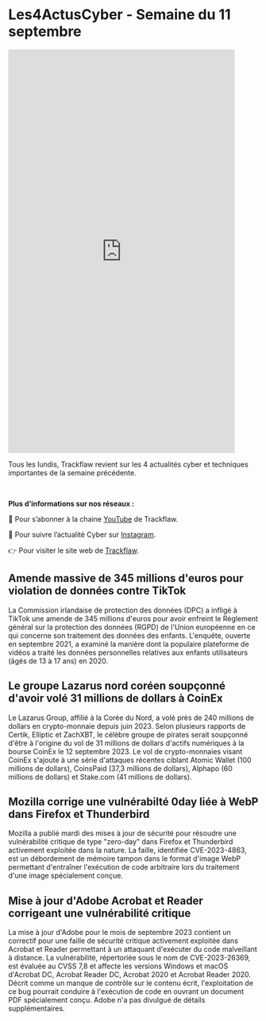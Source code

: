 # Les4ActusCyber - Semaine du 11 septembre

    
<div class="flex-container">
   <div class="flex-items">
   <iframe width="456" height="811" src="https://www.youtube.com/embed/XM2DCh1gXSw" title="#Les4ActusCyber - Semaine du 11 septembre" frameborder="0" allow="accelerometer; autoplay; clipboard-write; encrypted-media; gyroscope; picture-in-picture; web-share" allowfullscreen></iframe>
   </div>

   <div class="flex-items">
      <p>Tous les lundis, Trackflaw revient sur les 4 actualités cyber et techniques importantes de la semaine précédente.</p>
      <br>
      <p><strong>Plus d’informations sur nos réseaux :</strong></p>
      <p>🔴 Pour s’abonner à la chaine <a href="https://www.youtube.com/@trackflaw" target="_blank" rel="noopener noreffer ">YouTube</a> de Trackflaw.</p>
      <p>📸 Pour suivre l’actualité Cyber sur <a href="https://www.instagram.com/trackflaw/" target="_blank" rel="noopener noreffer ">Instagram</a>.</p>
      <p>👉 Pour visiter le site web de <a href="https://trackflaw.com" target="_blank" rel="noopener noreffer ">Trackflaw</a>.</p>
   </div>
</div>
    
## Amende massive de 345 millions d'euros pour violation de données contre TikTok

La Commission irlandaise de protection des données (DPC) a infligé à TikTok une amende de 345 millions d'euros pour avoir enfreint le Règlement général sur la protection des données (RGPD) de l'Union européenne en ce qui concerne son traitement des données des enfants.
L'enquête, ouverte en septembre 2021, a examiné la manière dont la populaire plateforme de vidéos a traité les données personnelles relatives aux enfants utilisateurs (âgés de 13 à 17 ans) en 2020.


## Le groupe Lazarus nord coréen soupçonné d'avoir volé 31 millions de dollars à CoinEx

Le Lazarus Group, affilié à la Corée du Nord, a volé près de 240 millions de dollars en crypto-monnaie depuis juin 2023.
Selon plusieurs rapports de Certik, Elliptic et ZachXBT, le célèbre groupe de pirates serait soupçonné d'être à l'origine du vol de 31 millions de dollars d'actifs numériques à la bourse CoinEx le 12 septembre 2023. Le vol de crypto-monnaies visant CoinEx s'ajoute à une série d'attaques récentes ciblant Atomic Wallet (100 millions de dollars), CoinsPaid (37,3 millions de dollars), Alphapo (60 millions de dollars) et Stake.com (41 millions de dollars).


## Mozilla corrige une vulnérabilté 0day liée à WebP dans Firefox et Thunderbird

Mozilla a publié mardi des mises à jour de sécurité pour résoudre une vulnérabilité critique de type "zero-day" dans Firefox et Thunderbird activement exploitée dans la nature.
La faille, identifiée CVE-2023-4863, est un débordement de mémoire tampon dans le format d'image WebP permettant d'entraîner l'exécution de code arbitraire lors du traitement d'une image spécialement conçue.


## Mise à jour d'Adobe Acrobat et Reader corrigeant une vulnérabilité critique

La mise à jour d'Adobe pour le mois de septembre 2023 contient un correctif pour une faille de sécurité critique activement exploitée dans Acrobat et Reader permettant à un attaquant d'exécuter du code malveillant à distance.
La vulnérabilité, répertoriée sous le nom de CVE-2023-26369, est évaluée au CVSS 7,8 et affecte les versions Windows et macOS d'Acrobat DC, Acrobat Reader DC, Acrobat 2020 et Acrobat Reader 2020.
Décrit comme un manque de contrôle sur le contenu écrit, l'exploitation de ce bug pourrait conduire à l'exécution de code en ouvrant un document PDF spécialement conçu. Adobe n'a pas divulgué de détails supplémentaires.


